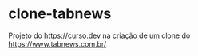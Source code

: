 # clone-tabnews

Projeto do https://curso.dev na criação de um clone do https://www.tabnews.com.br/
